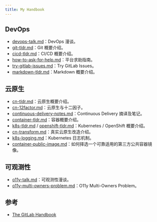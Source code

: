 ```yaml
---
title: My Handbook
---
```


## DevOps

- [devops-talk.md](devops-talk.md)：DevOps 漫谈。
- [git-tldr.md](git-tldr.md)：Git 概要介绍。
- [cicd-tldr.md](cicd-tldr.md)：CI/CD 概要介绍。
- [how-to-ask-for-help.md](how-to-ask-for-help.md)：平台求助指南。
- [try-gitlab-issues.md](try-gitlab-issues.md)：Try GitLab Issues。
- [markdown-tldr.md](markdown-tldr.md)：Markdown 概要介绍。

## 云原生

- [cn-tldr.md](cn-tldr.md)：云原生概要介绍。
- [cn-12factor.md](cn-12factor.md)：云原生与十二因子。
- [continuous-delivery-notes.md](continuous-delivery-notes.md)：Continuous Delivery 摘译及笔记。
- [container-tldr.md](container-tldr.md)：容器概要介绍。
- [k8s-tldr.md](k8s-tldr.md) / [openshift-tldr.md](openshift-tldr.md)：Kubernetes / OpenShift 概要介绍。
- [cn-transform.md](cn-transform.md)：真实云原生改造介绍。
- [k8s-logging.md](k8s-logging.md)：Kubernetes 日志机制。
- [container-public-image.md](container-public-image.md)：如何择选一个可靠适用的第三方公共容器镜像。

## 可观测性

- [o11y-talk.md](o11y-talk.md)：可观测性漫谈。
- [o11y-multi-owners-problem.md](o11y-multi-owners-problem.md)：O11y Multi-Owners Problem。

## 参考

- [The GitLab Handbook](https://handbook.gitlab.com/)
